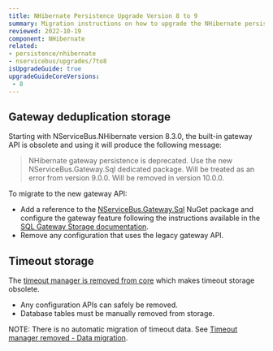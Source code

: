 ```yaml
---
title: NHibernate Persistence Upgrade Version 8 to 9
summary: Migration instructions on how to upgrade the NHibernate persistence from version 8 to 9.
reviewed: 2022-10-19
component: NHibernate
related:
- persistence/nhibernate
- nservicebus/upgrades/7to8
isUpgradeGuide: true
upgradeGuideCoreVersions:
 - 8
---
```


## Gateway deduplication storage

Starting with NServiceBus.NHibernate version 8.3.0, the built-in gateway API is obsolete and using it will produce the following message:

> NHibernate gateway persistence is deprecated. Use the new NServiceBus.Gateway.Sql dedicated package. Will be treated as an error from version 9.0.0. Will be removed in version 10.0.0.

To migrate to the new gateway API:

- Add a reference to the [NServiceBus.Gateway.Sql](https://www.nuget.org/packages/NServiceBus.Gateway.Sql) NuGet package and configure the gateway feature following the instructions available in the [SQL Gateway Storage documentation](/nservicebus/gateway/sql/).
- Remove any configuration that uses the legacy gateway API.

## Timeout storage

The [timeout manager is removed from core](/nservicebus/upgrades/7to8/#timeout-manager-removed) which makes timeout storage obsolete.

- Any configuration APIs can safely be removed.
- Database tables must be manually removed from storage.

NOTE: There is no automatic migration of timeout data. See [Timeout manager removed - Data migration](/nservicebus/upgrades/7to8/#timeout-manager-removed-data-migration).
